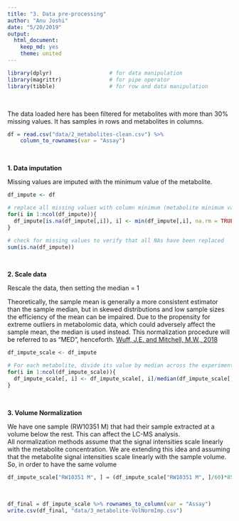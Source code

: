 ```yaml
---
title: "3. Data pre-processing"
author: "Anu Joshi"
date: "5/20/2019"
output:
  html_document:
    keep_md: yes
    theme: united
---
```





```r
library(dplyr)                  # for data manipulation
library(magrittr)               # for pipe operator
library(tibble)                 # for row and data manipulation
```
<br>

The data loaded here has been filtered for metabolites with more than 30% missing values. It has samples in rows and metabolites in columns. 

```r
df = read.csv("data/2_metabolites-clean.csv") %>%
    column_to_rownames(var = "Assay")
```
<br> 

**1. Data imputation**     

Missing values are imputed with the minimum value of the metabolite. 

```r
df_impute <- df

# replace all missing values with column minimum (metabolite minimum value)
for(i in 1:ncol(df_impute)){
  df_impute[is.na(df_impute[,i]), i] <- min(df_impute[,i], na.rm = TRUE)
}

# check for missing values to verify that all NAs have been replaced
sum(is.na(df_impute))
```
<br>


**2. Scale data**     

Rescale the data, then setting the median = 1          

Theoretically, the sample mean is generally a more consistent estimator than the sample median, but in skewed distributions and low sample sizes the efficiency of the mean can be impaired. Due to the propensity for extreme outliers in metabolomic data, which could adversely affect the sample mean, the median is used instead. This normalization procedure will be referred to as “MED”, henceforth. [Wuff, J.E. and Mitchell, M.W., 2018](10.4236/abb.2018.98022)   

```r
df_impute_scale <- df_impute

# For each metabolite, divide its value by median across the experimental samples (MED)
for(i in 1:ncol(df_impute_scale)){
  df_impute_scale[, i] <- df_impute_scale[, i]/median(df_impute_scale[,i])
}
```
<br>

**3. Volume Normalization**       

We have one sample (RW10351 M) that had their sample extracted at a volume below the rest. This can affect the LC-MS analysis.         
All normalization methods assume that the signal intensities scale linearly with the metabolite concentration. We are extending this idea and assuming that the metabolite signal intensities scale linearly with the sample volume. So, in order to have the same volume

```r
df_impute_scale["RW10351 M", ] = (df_impute_scale["RW10351 M", ]/60)*85
```
<br>


```r
df_final = df_impute_scale %>% rownames_to_column(var = "Assay")
write.csv(df_final, "data/3_metabolite-VolNormImp.csv")
```

